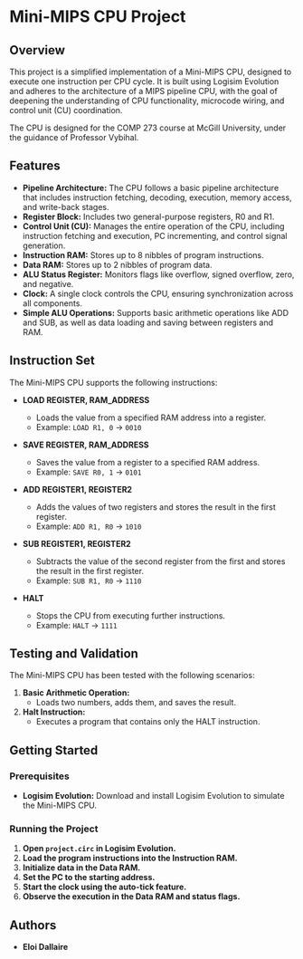 # Mini-MIPS CPU Project

## Overview

This project is a simplified implementation of a Mini-MIPS CPU, designed to execute one instruction per CPU cycle. It is built using Logisim Evolution and adheres to the architecture of a MIPS pipeline CPU, with the goal of deepening the understanding of CPU functionality, microcode wiring, and control unit (CU) coordination. 

The CPU is designed for the COMP 273 course at McGill University, under the guidance of Professor Vybihal.

## Features

- **Pipeline Architecture:** The CPU follows a basic pipeline architecture that includes instruction fetching, decoding, execution, memory access, and write-back stages.
- **Register Block:** Includes two general-purpose registers, R0 and R1.
- **Control Unit (CU):** Manages the entire operation of the CPU, including instruction fetching and execution, PC incrementing, and control signal generation.
- **Instruction RAM:** Stores up to 8 nibbles of program instructions.
- **Data RAM:** Stores up to 2 nibbles of program data.
- **ALU Status Register:** Monitors flags like overflow, signed overflow, zero, and negative.
- **Clock:** A single clock controls the CPU, ensuring synchronization across all components.
- **Simple ALU Operations:** Supports basic arithmetic operations like ADD and SUB, as well as data loading and saving between registers and RAM.

## Instruction Set

The Mini-MIPS CPU supports the following instructions:

- **LOAD REGISTER, RAM_ADDRESS**
  - Loads the value from a specified RAM address into a register.
  - Example: `LOAD R1, 0` → `0010`
  
- **SAVE REGISTER, RAM_ADDRESS**
  - Saves the value from a register to a specified RAM address.
  - Example: `SAVE R0, 1` → `0101`
  
- **ADD REGISTER1, REGISTER2**
  - Adds the values of two registers and stores the result in the first register.
  - Example: `ADD R1, R0` → `1010`
  
- **SUB REGISTER1, REGISTER2**
  - Subtracts the value of the second register from the first and stores the result in the first register.
  - Example: `SUB R1, R0` → `1110`
  
- **HALT**
  - Stops the CPU from executing further instructions.
  - Example: `HALT` → `1111`
  

## Testing and Validation

The Mini-MIPS CPU has been tested with the following scenarios:

1. **Basic Arithmetic Operation:**
   - Loads two numbers, adds them, and saves the result.
2. **Halt Instruction:**
   - Executes a program that contains only the HALT instruction.

## Getting Started

### Prerequisites

- **Logisim Evolution:** Download and install Logisim Evolution to simulate the Mini-MIPS CPU.

### Running the Project

1. **Open `project.circ` in Logisim Evolution.**
2. **Load the program instructions into the Instruction RAM.**
3. **Initialize data in the Data RAM.**
4. **Set the PC to the starting address.**
5. **Start the clock using the auto-tick feature.**
6. **Observe the execution in the Data RAM and status flags.**

## Authors

- **Eloi Dallaire**
